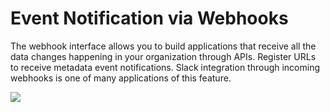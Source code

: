 # Event Notification via Webhooks

The webhook interface allows you to build applications that receive all the data changes happening in your organization through APIs. Register URLs to receive metadata event notifications. Slack integration through incoming webhooks is one of many applications of this feature.

![](../docs/.gitbook/assets/slack-integration.gif)

###
